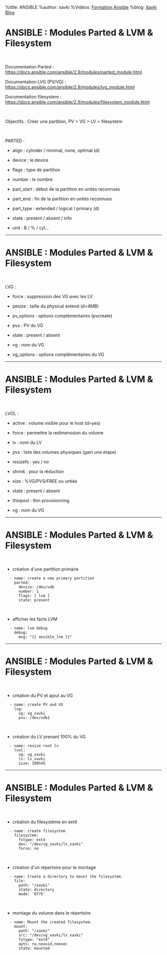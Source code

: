 %title: ANSIBLE
%author: xavki
%Vidéos: [Formation Ansible](https://www.youtube.com/playlist?list=PLn6POgpklwWoCpLKOSw3mXCqbRocnhrh-)
%blog: [Xavki Blog](https://xavki.blog)


# ANSIBLE : Modules Parted & LVM & Filesystem


<br>

Documentation Parted :
https://docs.ansible.com/ansible/2.9/modules/parted_module.html

Documentation LVG (PV/VG) :
https://docs.ansible.com/ansible/2.9/modules/lvg_module.html

Documentation filesystem :
https://docs.ansible.com/ansible/2.9/modules/filesystem_module.html


<br>

Objectifs : Créer une partition, PV > VG > LV > filesystem


<br>

PARTED :

* align : cylinder / minimal, none, optimal (d)

* device : le device

* flags : type de partition

* number : le nombre

* part_start : début de la partition en unités reconnues

* part_end : fin de la partition en unités reconnues

* part_type : extended / logical / primary (d)

* state : present / absent / info

* unit : B / % / cyl...

------------------------------------------------------------------------------

# ANSIBLE : Modules Parted & LVM & Filesystem


<br>

LVG :

* force : suppression des VG avec les LV

* pesize : taille du physical extend (d=4MB)

* pv_options : options complémentaires (pvcreate)

* pvs : PV du VG

* state : present / absent

* vg : nom du VG

* vg_options : options complémentaires du VG



------------------------------------------------------------------------------

# ANSIBLE : Modules Parted & LVM & Filesystem


<br>

LVOL :

* acitve : volume visible pour le host (d=yes)

* force : permettre la redimenssion du volume

* lv : nom du LV

* pvs : liste des volumes physiques (gain une étape)

* resizefs : yes / no

* shrink : pour la réduction

* size : %VG/PVS/FREE ou untiés

* state : present / absent

* thinpool : thin provisionning

* vg : nom du VG


------------------------------------------------------------------------------

# ANSIBLE : Modules Parted & LVM & Filesystem



<br>

* création d'une partition primaire

```
  - name: create a new primary partition
    parted:
      device: /dev/vdb
      number: 1
      flags: [ lvm ]
      state: present
```

<br>

* afficher les facts LVM

```
  - name: lvm debug
    debug:
      msg: "{{ ansible_lvm }}"
```

------------------------------------------------------------------------------

# ANSIBLE : Modules Parted & LVM & Filesystem

<br>

* création du PV et ajout au VG

```
  - name: create PV and VG
    lvg:
      vg: vg_xavki
      pvs: /dev/vdb1
```

<br>

* création du LV prenant 100% du VG

```
  - name: resize root lv
    lvol:
      vg: vg_xavki
      lv: lv_xavki
      size: 100%VG
```

------------------------------------------------------------------------------

# ANSIBLE : Modules Parted & LVM & Filesystem

<br>

* création du filesystème en ext4

```
  - name: create filesystem
    filesystem:
      fstype: ext4
      dev: "/dev/vg_xavki/lv_xavki"
      force: no
```

<br>

* création d'un répertoire pour le montage


```
  - name: Create a directory to mount the filesystem.
    file:
      path: "/xavki"
      state: directory
      mode: '0775'
```

<br>

* montage du volume dans le répertoire

```
  - name: Mount the created filesystem.
    mount:
      path: "/xavki"
      src: "/dev/vg_xavki/lv_xavki"
      fstype: "ext4"
      opts: rw,nosuid,noexec
      state: mounted
```

